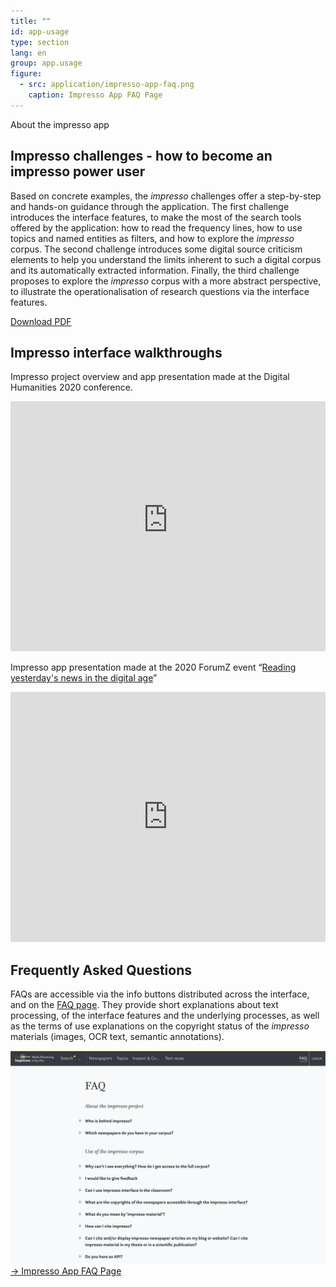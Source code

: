 ```yaml
---
title: ""
id: app-usage
type: section
lang: en
group: app.usage
figure:
  - src: application/impresso-app-faq.png
    caption: Impresso App FAQ Page
---
```


About the impresso app

<!-- more -->

## Impresso challenges - how to become an impresso power user

Based on concrete examples, the _impresso_ challenges offer a step-by-step and hands-on guidance through the application. The first challenge introduces the interface features, to make the most of the search tools offered by the application: how to read the frequency lines, how to use topics and named entities as filters, and how to explore the _impresso_ corpus. The second challenge introduces some digital source criticism elements to help you understand the limits inherent to such a digital corpus and its automatically extracted information. Finally, the third challenge proposes to explore the _impresso_ corpus with a more abstract perspective, to illustrate the operationalisation of research questions via the interface features.

[Download PDF](https://impresso-project.ch/assets/impresso-challenges-1.2.3.pdf)


## Impresso interface walkthroughs


Impresso project overview and app presentation made at the Digital Humanities 2020 conference.

<iframe width="100%" height="400" src="https://www.youtube-nocookie.com/embed/mfiSBcl2EA8" frameborder="0" allow="accelerometer; autoplay; clipboard-write; encrypted-media; gyroscope; picture-in-picture" allowfullscreen></iframe>




Impresso app presentation made at the 2020 ForumZ event “[Reading yesterday's news in the digital age](https://www.c2dh.uni.lu/forum-z/forum-z-goes-online-digitised-newspapers-edition)”

<iframe width="100%" height="400" src="https://www.youtube.com/embed/videoseries?list=PLB45F159nVx9CwVvXx1vYEBN--BWHurnn" frameborder="0" allow="accelerometer; autoplay; clipboard-write; encrypted-media; gyroscope; picture-in-picture" allowfullscreen></iframe>



## Frequently Asked Questions

FAQs are accessible via the info buttons distributed across the interface, and on the [FAQ page](https://impresso-project.ch/app/faq). They provide short explanations about text processing, of the interface features and the underlying processes, as well as the terms of use explanations on the copyright status of the _impresso_ materials (images, OCR text, semantic annotations).

<a class="d-block image-link"
  style="max-width:400px;"
  href='https://impresso-project.ch/app/faq'
  title='Impresso App FAQ Page'>
  <img src="/assets/images/application/impresso-app-faq.png" class="d-block mb-1" />
  &rarr; Impresso App FAQ Page
</a>
